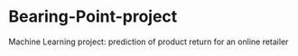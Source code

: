 # Bearing-Point-project
Machine Learning project: prediction of product return for an online retailer
